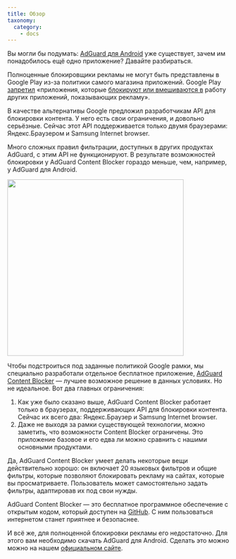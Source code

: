 ```yaml
---
title: Обзор
taxonomy:
  category:
    - docs
---
```


Вы могли бы подумать: [AdGuard для Android](https://adguard.com/ru/adguard-android/overview.html) уже существует, зачем им понадобилось ещё одно приложение? Давайте разбираться.

Полноценные блокировщики рекламы не могут быть представлены в Google Play из-за политики самого магазина приложений. Google Play [запретил](https://adguard.com/ru/blog/google-removes-adguard-android-app-google-play.html) «приложения, которые [блокируют или вмешиваются в](https://www.androidpolice.com/2016/03/01/google-explicitly-bans-ad-blockers-from-the-play-store-except-all-those-ad-blocking-web-browsers-apparently/) работу других приложений, показывающих рекламу».

В качестве альтернативы Google предложил разработчикам API для блокировки контента. У него есть свои ограничения, и довольно серьёзные. Сейчас этот API поддерживается только двумя браузерами: Яндекс.Браузером и Samsung Internet browser.

Много сложных правил фильтрации, доступных в других продуктах AdGuard, с этим API не функционируют. В результате возможностей блокировки у AdGuard Content Blocker гораздо меньше, чем, например, у AdGuard для Android.

<img src="https://cdn.adguard.com/public/Adguard/kb/AdGuard_Content_Blocker/Main_screen_ru.png" width="400" />

Чтобы подстроиться под заданные политикой Google рамки, мы специально разработали отдельное бесплатное приложение, [AdGuard Content Blocker](https://play.google.com/store/apps/details?id=com.adguard.android.contentblocker) — лучшее возможное решение в данных условиях. Но не идеальное. Вот два главных ограничения:

1. Как уже было сказано выше, AdGuard Content Blocker работает только в браузерах, поддерживающих API для блокировки контента. Сейчас их всего два: Яндекс.Браузер и Samsung Internet browser.
2. Даже не выходя за рамки существующей технологии, можно заметить, что возможности Content Blocker ограничены. Это приложение базовое и его едва ли можно сравнить с нашими основными продуктами.

Да, AdGuard Content Blocker умеет делать некоторые вещи действительно хорошо: он включает 20 языковых фильтров и общие фильтры, которые позволяют блокировать рекламу на сайтах, которые вы просматриваете. Пользователь может самостоятельно задать фильтры, адаптировав их под свои нужды.

AdGuard Content Blocker — это бесплатное программное обеспечение с открытым кодом, который доступен на [GitHub](https://github.com/AdguardTeam/ContentBlocker). С ним пользоваться интернетом станет приятнее и безопаснее.

И всё же, для полноценной блокировки рекламы его недостаточно. Для этого вам необходимо скачать AdGuard для Android. Сделать это можно можно на нашем [официальном сайте](https://adguard.com/adguard-android/overview.html).
